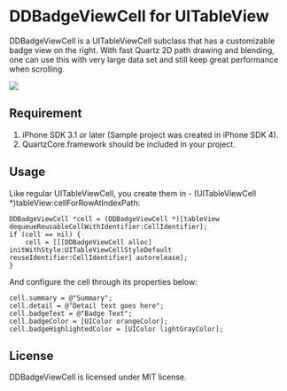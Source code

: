 # DDBadgeViewCell for UITableView

DDBadgeViewCell is a UITableViewCell subclass that has a customizable badge view on the right. With fast Quartz 2D path drawing and blending, one can use this with very large data set and still keep great performance when scrolling.

![](http://farm4.static.flickr.com/3390/4613151725_078f60156e_o.png)

## Requirement

1. iPhone SDK 3.1 or later (Sample project was created in iPhone SDK 4).
2. QuartzCore.framework should be included in your project.

## Usage

Like regular UITableViewCell, you create them in - (UITableViewCell *)tableView:cellForRowAtIndexPath:

    DDBadgeViewCell *cell = (DDBadgeViewCell *)[tableView dequeueReusableCellWithIdentifier:CellIdentifier];
    if (cell == nil) {
        cell = [[[DDBadgeViewCell alloc] initWithStyle:UITableViewCellStyleDefault reuseIdentifier:CellIdentifier] autorelease];
    }
    
And configure the cell through its properties below:

	cell.summary = @"Summary";
	cell.detail = @"Detail text goes here";
	cell.badgeText = @"Badge Text";
	cell.badgeColor = [UIColor orangeColor];
	cell.badgeHighlightedColor = [UIColor lightGrayColor];
	
## License

DDBadgeViewCell is licensed under MIT license.
